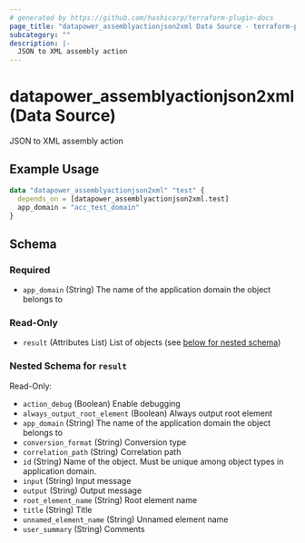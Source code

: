 ```yaml
---
# generated by https://github.com/hashicorp/terraform-plugin-docs
page_title: "datapower_assemblyactionjson2xml Data Source - terraform-provider-datapower"
subcategory: ""
description: |-
  JSON to XML assembly action
---
```


# datapower_assemblyactionjson2xml (Data Source)

JSON to XML assembly action

## Example Usage

```terraform
data "datapower_assemblyactionjson2xml" "test" {
  depends_on = [datapower_assemblyactionjson2xml.test]
  app_domain = "acc_test_domain"
}
```

<!-- schema generated by tfplugindocs -->
## Schema

### Required

- `app_domain` (String) The name of the application domain the object belongs to

### Read-Only

- `result` (Attributes List) List of objects (see [below for nested schema](#nestedatt--result))

<a id="nestedatt--result"></a>
### Nested Schema for `result`

Read-Only:

- `action_debug` (Boolean) Enable debugging
- `always_output_root_element` (Boolean) Always output root element
- `app_domain` (String) The name of the application domain the object belongs to
- `conversion_format` (String) Conversion type
- `correlation_path` (String) Correlation path
- `id` (String) Name of the object. Must be unique among object types in application domain.
- `input` (String) Input message
- `output` (String) Output message
- `root_element_name` (String) Root element name
- `title` (String) Title
- `unnamed_element_name` (String) Unnamed element name
- `user_summary` (String) Comments
